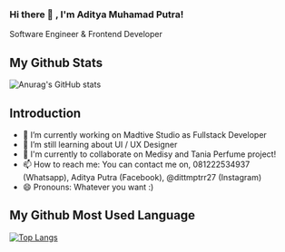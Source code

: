 <!-- ![My card name](https://cardivo.vercel.app/api?name=Aditya%20Muhamad%20Putra%20P&description=Web%20Designer%20-%20Web%20Developer&image=https://avatars.githubusercontent.com/u/68887223?v=4&backgroundColor=%23293B5F&instagram=_adityamputra27&linkedin=Aditya%20Muhamad%20Putra%20P&github=adityamputra27&pattern=topography&colorPattern=%2347597E&fontColor=%23ddd&iconColor=%23fff&opacity=0.5) -->

<!--
**adityamputra27/adityamputra27** is a ✨ _special_ ✨ repository because its `README.md` (this file) appears on your GitHub profile.
-->
<!-- - 🤔 I’m looking for help with ... -->
<!-- - 💬 Ask me about ... -->
<!-- - ⚡ Fun fact: ... -->
### Hi there 👋 , I'm Aditya Muhamad Putra!

Software Engineer & Frontend Developer

## My Github Stats
![Anurag's GitHub stats](https://github-readme-stats.vercel.app/api?username=adityamputra27&show_icons=true)
## Introduction

- 🔭 I’m currently working on Madtive Studio as Fullstack Developer
- 🌱 I’m still learning about UI / UX Designer
- 👯 I'm currently to collaborate on Medisy and Tania Perfume project!
- 📫 How to reach me: You can contact me on, 081222534937 (Whatsapp), Aditya Putra (Facebook), @dittmptrr27 (Instagram)
- 😄 Pronouns: Whatever you want :)
<!-- [![Top Langs](https://github-readme-stats.vercel.app/api/top-langs/?username=adityamputra27)](https://github.com/adityamputra27/github-readme-stats) -->
## My Github Most Used Language
[![Top Langs](https://github-readme-stats.vercel.app/api/top-langs/?username=adityamputra27&langs_count=8)](https://github.com/adityamputra27/github-readme-stats)
<!-- [![willianrod's wakatime stats](https://github-readme-stats.vercel.app/api/wakatime?username=adityamputra27)](https://github.com/anuraghazra/github-readme-stats) -->

<!-- <img src="https://github-readme-stats.vercel.app/api/top-langs/?username=adityamputra27&theme=vue"> -->
